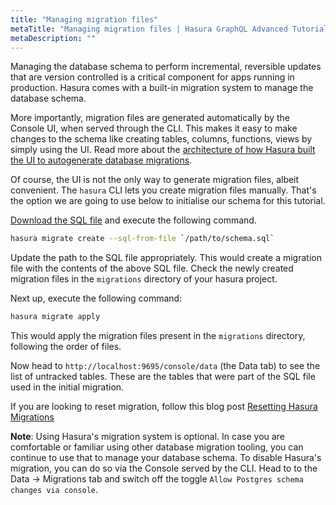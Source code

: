 ```yaml
---
title: "Managing migration files"
metaTitle: "Managing migration files | Hasura GraphQL Advanced Tutorial"
metaDescription: ""
---
```


Managing the database schema to perform incremental, reversible updates that are version controlled is a critical component for apps running in production. Hasura comes with a built-in migration system to manage the database schema.

More importantly, migration files are generated automatically by the Console UI, when served through the CLI. This makes it easy to make changes to the schema like creating tables, columns, functions, views by simply using the UI. Read more about the [architecture of how Hasura built the UI to autogenerate database migrations](https://hasura.io/blog/building-a-ui-for-postgresql-database-migrations).

Of course, the UI is not the only way to generate migration files, albeit convenient. The `hasura` CLI lets you create migration files manually. That's the option we are going to use below to initialise our schema for this tutorial.

[Download the SQL file](https://raw.githubusercontent.com/hasura/learn-graphql/master/tutorials/backend/hasura-advanced/sql/slack-backend.sql) and execute the following command.

```bash
hasura migrate create --sql-from-file `/path/to/schema.sql`
```

Update the path to the SQL file appropriately. This would create a migration file with the contents of the above SQL file. Check the newly created migration files in the `migrations` directory of your hasura project.

Next up, execute the following command:

```bash
hasura migrate apply
```

This would apply the migration files present in the `migrations` directory, following the order of files.

Now head to `http://localhost:9695/console/data` (the Data tab) to see the list of untracked tables. These are the tables that were part of the SQL file used in the initial migration.

If you are looking to reset migration, follow this blog post [Resetting Hasura Migrations](https://hasura.io/blog/resetting-hasura-migrations/)

**Note**: Using Hasura's migration system is optional. In case you are comfortable or familiar using other database migration tooling, you can continue to use that to manage your database schema. To disable Hasura's migration, you can do so via the Console served by the CLI. Head to to the Data -> Migrations tab and switch off the toggle `Allow Postgres schema changes via console`.
